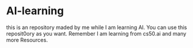 # AI-learning
this is an repository maded by me while I am learning AI. You can use this reposit0ory as you want. Remember I am learning from cs50.ai and many more Resources.
